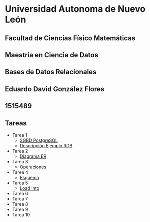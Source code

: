 # Universidad Autonoma de Nuevo León
## Facultad de Ciencias Físico Matemáticas
## Maestría en Ciencia de Datos
## Bases de Datos Relacionales
## Eduardo David González Flores
## 1515489
## Tareas
- Tarea 1
    - [SGBD PostgreSQL](./Tarea%201%20-%20SGBD%20PostgreSQL.pdf)
    - [Descripción Ejemplo RDB](./Tarea%201%20-%20Descripcion%20Ejemplo%20RDB.pdf)
- Tarea 2
    - [Diagrama ER](Tarea%202%20-%20Diagrama%20ER.pdf)
- Tarea 3
    - [Operaciones](./Tarea%203%20-%20Operaciones.pdf)
- Tarea 4
    - [Esquema](./Tarea%204%20-%20Esquema.pdf)
- Tarea 5
    - [Load Into](./Tarea%205%20-%20Load%20Into.pdf)
- Tarea 6
- Tarea 7
- Tarea 8
- Tarea 9
- Tarea 10
